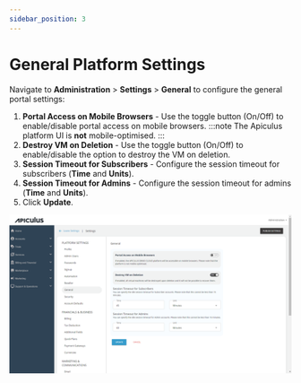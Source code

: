 ```yaml
---
sidebar_position: 3
---
```

# General Platform Settings
Navigate to **Administration** > **Settings** > **General** to configure the general portal settings:
1. **Portal Access on Mobile Browsers** - Use the toggle button (On/Off) to enable/disable portal access on mobile browsers.
   :::note
	The Apiculus platform UI is **not** mobile-optimised.
	:::
1. **Destroy VM on Deletion** - Use the toggle button (On/Off) to enable/disable the option to destroy the VM on deletion.
2. **Session Timeout for Subscribers** - Configure the session timeout for subscribers (**Time** and **Units**).
3. **Session Timeout for Admins** - Configure the session timeout for admins (**Time** and **Units**).
4. Click **Update**.

![General Platform Settings](img/GeneralPlatformSettings.png)






